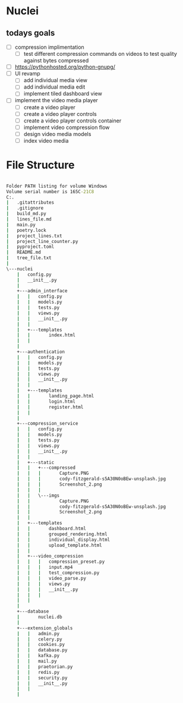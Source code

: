 # Nuclei

## todays goals

- [ ] compression implimentation
  - [ ] test different compression commands on videos to test quality against bytes compressed
- [ ] <https://pythonhosted.org/python-gnupg/>
- [ ] UI revamp
  - [ ] add individual media view
  - [ ] add individual media edit
  - [ ] implement tiled dashboard view

- [ ] implement the video media player
  - [ ] create a video player
  - [ ] create a video player controls
  - [ ] create a video player controls container
  - [ ] implement video compression flow
  - [ ] design video media models
  - [ ] index video media

# File Structure

```bat

Folder PATH listing for volume Windows
Volume serial number is 165C-21C8
C:.
|   .gitattributes
|   .gitignore
|   build_md.py
|   lines_file.md
|   main.py
|   poetry.lock
|   project_lines.txt
|   project_line_counter.py
|   pyproject.toml
|   README.md
|   tree_file.txt
|   
\---nuclei
    |   config.py
    |   __init__.py
    |   
    +---admin_interface
    |   |   config.py
    |   |   models.py
    |   |   tests.py
    |   |   views.py
    |   |   __init__.py
    |   |   
    |   +---templates
    |   |       index.html
    |   |       
    |           
    +---authentication
    |   |   config.py
    |   |   models.py
    |   |   tests.py
    |   |   views.py
    |   |   __init__.py
    |   |   
    |   +---templates
    |   |       landing_page.html
    |   |       login.html
    |   |       register.html
    |   |       
    |           
    +---compression_service
    |   |   config.py
    |   |   models.py
    |   |   tests.py
    |   |   views.py
    |   |   __init__.py
    |   |   
    |   +---static
    |   |   +---compressed
    |   |   |       Capture.PNG
    |   |   |       cody-fitzgerald-s5A30N0oBEw-unsplash.jpg
    |   |   |       Screenshot_2.png
    |   |   |       
    |   |   \---imgs
    |   |           Capture.PNG
    |   |           cody-fitzgerald-s5A30N0oBEw-unsplash.jpg
    |   |           Screenshot_2.png
    |   |           
    |   +---templates
    |   |       dashboard.html
    |   |       grouped_rendering.html
    |   |       individual_display.html
    |   |       upload_template.html
    |   |       
    |   +---video_compression
    |   |   |   compression_preset.py
    |   |   |   input.mp4
    |   |   |   test_compression.py
    |   |   |   video_parse.py
    |   |   |   views.py
    |   |   |   __init__.py
    |   |   |   
    |   |           
    |           
    +---database
    |       nuclei.db
    |       
    +---extension_globals
    |   |   admin.py
    |   |   celery.py
    |   |   cookies.py
    |   |   database.py
    |   |   kafka.py
    |   |   mail.py
    |   |   praetorian.py
    |   |   redis.py
    |   |   security.py
    |   |   __init__.py
    |   |   
    |           
            


```
